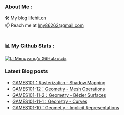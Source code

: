 ### About Me :
🛠 My blog <a href="https://lifehit.cn/">lifehit.cn</a><br>
📫 Reach me at <a href="mailto:lmy86263@gmail.com">lmy86263@gmail.com</a><br><br>

### 📊 My Github Stats :
[![Li Mengyang's GitHub stats](https://github-readme-stats.vercel.app/api?username=limeya&show_icons=true&theme=dracula)](https://github.com/limeya/limeya)

### Latest Blog posts
<!-- BLOG-POST-LIST:START -->
- [GAMES101：Rasterization - Shadow Mapping](https://limeya.github.io/2022/05/06/shadow-mapping-924b68b1e8814ed783b783453abc7918/)
- [GAMES101-12：Geometry - Mesh Operations](https://limeya.github.io/2022/05/06/games101-12-geometry-mesh-operations/)
- [GAMES101-11-2：Geometry - Bézier Surfaces](https://limeya.github.io/2022/05/06/games101-11-2-geometry-bezier-surfaces/)
- [GAMES101-11-1：Geometry - Curves](https://limeya.github.io/2022/05/04/games101-11-1-geometry-curves/)
- [GAMES101-10：Geometry - Implicit Representations](https://limeya.github.io/2022/05/03/games101-10-geometry-implicit-representations/)
<!-- BLOG-POST-LIST:END -->
